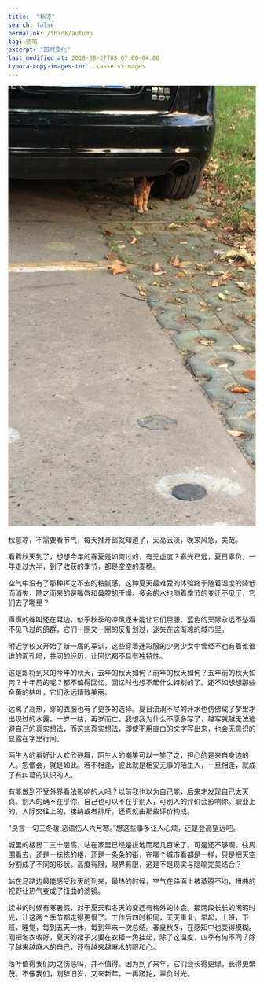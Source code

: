 ```yaml
---
title:  "秋凉"
search: false
permalink: /think/autumn
tag: 随笔
excerpt: "四时变化"
last_modified_at: 2018-08-27T08:07:00-04:00
typora-copy-images-to: ..\assets\images
---
```


![1535337424992](../assets/images/1535337424992.png)



秋意凉，不需要看节气，每天推开窗就知道了，天高云淡，晚来风急，美哉。

看着秋天到了，想想今年的春夏是如何过的，有无虚度？春光已远，夏日辜负，一年走过大半，到了收获的季节，都是空空的麦穗。

空气中没有了那种挥之不去的粘腻感，这种夏天最难受的体验终于随着湿度的降低而消失，随之而来的是嘴唇和鼻腔的干燥。多余的水也随着季节的变迁不见了，它们去了哪里？

声声的蝉叫还在耳边，似乎秋季的凉风还未能让它们屈服。蓝色的天际永远不愁看不见飞过的鸽群，它们一圈又一圈的反复划过，迷失在这渐凉的城市里。

附近学校又开始了新一届的军训，这些穿着迷彩服的少男少女中曾经不也有着谁谁谁的面孔吗，共同的经历，让回忆都不具有独特性。

这是即将到来的今年的秋天，去年的秋天如何？前年的秋天如何？五年前的秋天如何？十年前的呢？都不值得回忆，回忆时也想不起什么特别的了。还不如想想那些金黄的枯叶，它们永远精致美丽。

远离了高热，穿的衣服也有了更多的选择。夏日流淌不尽的汗水也仿佛成了梦里才出现过的水露。一岁一枯，再岁而亡。我想我为什么不愿多写了，越写就越无法逃避自己的真实想法，而这些真实想法，即使不用直白的文字写出来，也会无意识的显露在字里行间。

陌生人的看好让人欢欣鼓舞，陌生人的嘲笑可以一笑了之，担心的是来自身边的人。怨憎会，就是如此。若不相逢，彼此就是相安无事的陌生人，一旦相逢，就成了有纠葛的认识的人。

有能做到不受外界看法影响的人吗？以前我也以为自己能，后来才发现自己太天真。别人的确不在乎你，自己也可以不在乎别人，可别人的评价会影响你。职业上的，人际交往上的，接纳或者排斥，还真就由那些评价构成。

“良言一句三冬暖,恶语伤人六月寒。”想这些事多让人心烦，还是登高望远吧。

城里的楼房二三十层高，站在家里已经是拔地而起几百米了，可是还不够啊。往周围看去，还是一栋栋的楼，还是一条条的街，在哪个城市看都是一样，只是把天空分割成了不同的形状。高度有限，眼界有限，这是不是现实与隐喻完美结合？

站在马路边最能感受秋天的到来，最热的时候，空气在路面上被蒸腾不均，扭曲的视野让热气变成了扭曲的滤镜。

读书的时候有寒暑假，对于夏天和冬天的变迁有格外的体会。那两段长长的闲暇时光，让这两个季节都走得更慢了。工作后四时相同，天天重复，早起，上班，下班，睡觉，每到五天一休，每到年末一次总结。春夏秋冬，在感知中也变得模糊。刚把冬衣收好，夏天的裙子又要在衣柜一角挂起，除了这温度，四季有何不同？除了越来越麻木的自己，还有越来越麻木的眼和心。

落叶值得我们为之伤感吗，并不值得。因为到了来年，它们会长得更绿，长得更繁茂。不像我们，刚辞旧岁，又来新年，一再蹉跎，辜负时光。



